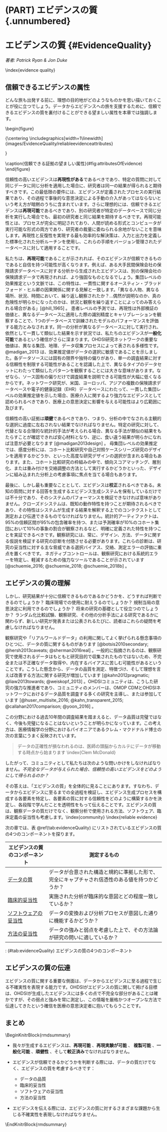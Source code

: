 # (PART) エビデンスの質 {.unnumbered}

# エビデンスの質 {#EvidenceQuality}

*著者: Patrick Ryan & Jon Duke*

\index{evidence quality}

## 信頼できるエビデンスの属性

どんな旅も出発する前に、理想の目的地がどのようなものかを思い描いておくことが役に立つでしょう。データからエビデンスへの旅を支援するために、信頼できるエビデンスの質を裏付けることができる望ましい属性を本章では強調します。

\begin{figure}

{\centering \includegraphics[width=1\linewidth]{images/EvidenceQuality/reliableevidenceattributes} 

}

\caption{信頼できる証拠の望ましい属性}(\#fig:attributesOfEvidence)
\end{figure}

信頼性の高いエビデンスは**再現性がある**であるべきであり、特定の質問に対して同じデータに同じ分析を適用した場合に、研究者は同一の結果が得られると期待すべきです。この最低限の要件には、エビデンスが定義されたプロセスの実行結果であり、その過程で事後的な意思決定による手動の介入があってはならないという考え方が暗黙のうちに含まれています。さらに理想的には、信頼できるエビデンスは**再現可能**であるべきであり、別の研究者が特定のデータベースで同じ分析を実行した場合でも、最初の研究者と同じ結果を期待するべきです。再現可能性とは、プロセスが完全に明記されており、人間が読める形式とコンピュータが実行可能な形式の両方であり、研究者の裁量に委ねられる余地がないことを意味します。再現性と反復性を実現する最も効率的な解決策は、入力と出力を定義した標準化された分析ルーチンを使用し、これらの手順をバージョン管理されたデータベースに対して適用することです。

私たちは、**再現可能**であることが示されれば、そのエビデンスが信頼できるものであると自信を持つ可能性が高くなります。例えば、ある大手民間保険会社の保険請求データベースに対する分析から生成されたエビデンスは、別の保険会社の保険請求データで再現されれば、より強固なものとなるでしょう。集団レベルの効果推定という文脈では、この特性は、一貫性に関するオースティン・ブラッドフォード・ヒル卿の因果関係に関する見解と一致します。「異なる人物、異なる場所、状況、時間において、繰り返し観察されたか？…偶然が説明なのか、真の危険性が明らかになったのかは、状況と観察を繰り返すことによってのみ答えられる場合がある」[@hill_1965] 。 患者レベルの予測では、再現性は外部検証の価値と、異なるデータベースに適用した際の識別精度とキャリブレーションを観察することで、1つのデータベースで訓練されたモデルのパフォーマンスを評価する能力とみなされます。同一の分析が異なるデータベースに対して実行され、依然として一貫して類似した結果を示す状況では、私たちのエビデンスが**一般化可能**であるという確信がさらに深まります。OHDSI研究ネットワークの重要な価値は、異なる集団、地理、データ収集プロセスによって表される多様性です。 @madigan_2013 は、効果推定値がデータの選択に敏感であることを示しました。各データソースには固有の限界や独特の偏りがあり、単一の調査結果に対する信頼性を制限する可能性があることを認識した上で、異なるタイプのデータセットにわたって類似したパターンを観察することには大きな意味があります。なぜなら、ソース固有の偏りだけで調査結果を説明できる可能性が大幅に低くなるからです。ネットワーク研究が、米国、ヨーロッパ、アジアの複数の保険請求データベースや電子的健康記録（EHR）データベースにわたって、一貫した集団レベルの効果推定値を示した場合、医療介入に関するより強力なエビデンスとして認められるべきであり、医療上の意思決定に影響を与える可能性はより広範囲に及びます。

信頼性の高い証拠は**頑健**であるべきであり、つまり、分析の中でなされる主観的な選択に過度に左右されない結果でなければなりません。特定の研究に対して、代替となる合理的な統計的手法が考えられる場合、異なる手法が類似の結果をもたらすことが確認できれば安心材料となり、逆に、食い違う結果が明らかになれば注意が必要となります [@madigan2013design] 。 母集団レベルの効果推定では、感度分析には、コホート比較研究や自己対照ケースシリーズ研究のデザインを適用するかどうか、といった高度な研究デザインの選択が含まれる場合もあります。また、コホート比較研究の枠組みの中で、傾向スコアマッチング、層別化、または重み付けを交絡調整の方法として実行するかどうかといった、デザインに組み込まれた分析上の考慮事項に焦点を当てる場合もあります。

最後に、しかし最も重要なこととして、エビデンスは**校正**されるべきである。未知の質問に対する回答を生成するエビデンス生成システムを保有しているだけでは不十分であり、そのシステムのパフォーマンスを検証できなければ意味がありません。クローズドシステムは、既知の動作特性を持つことが期待されるべきであり、その特性はシステムが生成する結果を解釈する上でのコンテクストとして測定および伝達できるものでなければなりません。統計的アーティファクトは、95%の信頼区間が95%の包含確率を持つ、または予測確率が10%のコホート集団において10%の事象の割合が観察されるなど、明確に定義された特性を持つことを実証できるべきです。観察研究には、常に、デザイン、方法、データに関する仮説を検証する研究の診断を付随させる必要があります。これらの診断は、研究の妥当性に対する主な脅威である選択バイアス、交絡、測定エラーの評価に重点を置くべきです。 ネガティブコントロールは、観察研究における系統的エラーを特定し、軽減するための強力なツールであることが示されています [@schuemie_2016; @schuemie_2018; @schuemie_2018b] 。

## エビデンスの質の理解

しかし、研究結果が十分に信頼できるものであるかどうかを、どうすれば判断できるのでしょうか？ 臨床現場での使用に耐えうるのでしょうか？ 規制当局の意思決定に利用できるのでしょうか？ 将来の研究の基礎として役立つのでしょうか？ ランダム化比較試験、観察研究、その他の分析手法による研究であるかに関わらず、新しい研究が発表または公表されるたびに、読者はこれらの疑問を考慮しなければなりません。

観察研究や「リアルワールドデータ」の利用に関してよく挙げられる懸念事項のひとつに、データの質に関するものがあります [@botsis2010secondary; @hersh2013caveats; @sherman2016real] 。一般的に指摘されるのは、観察研究で使用されるデータはもともと研究目的で収集されたものではないため、不完全または不正確なデータ取得や、内在するバイアスに苦しむ可能性があるということです。こうした懸念から、データの品質を測定、特徴づけ、そして理想を言えば改善する方法に関する研究が増加しています [@kahn2012pragmatic; @liaw2013towards; @weiskopf_2013] 。OHDSIコミュニティは、こうした研究の強力な推進者であり、コミュニティのメンバーは、OMOP CDMとOHDSIネットワークにおけるデータ品質を調査する多くの研究を主導し、または参加しています [@huser_multisite_2016; @kahn_transparent_2015; @callahan2017comparison; @yoon_2016] 。

この分野における過去10年間の調査結果を踏まえると、データ品質は完璧ではなく、今後も完璧になることはないということが明らかになっています。この考え方は、医療情報学の分野におけるパイオニアであるクレム・マクドナルド博士の次の言葉にうまく反映されています。

> データの正確性が損なわれるのは、医師の頭脳からカルテにデータが移動する時点から始まります \index{Clem McDonald}

したがって、コミュニティとして私たちは次のような問いかけをしなければなりません。*不完全なデータが与えられた場合、信頼性の高いエビデンスをどのようにして得られるのか？*

その答えは、「エビデンスの質」を全体的に見ることにあります。すなわち、データからエビデンスに至るまでの全過程を検証し、エビデンス生成プロセスを構成する各要素を特定し、各要素の質に対する信頼性をどのように構築するかを決定し、各段階で学んだことを透明性をもって伝えることです。エビデンスの質は、観察データの質だけでなく、観察分析で使用される方法、ソフトウェア、臨床定義の妥当性も考慮します。\index{community} \index{reliable evidence}

次の章では、表 \@ref(tab:evidenceQuality) にリストされているエビデンスの質の4つのコンポーネントを探ります。

| エビデンスの質のコンポーネント | 測定するもの |
|----|----|
| [データの質](DataQuality.html) | データが合意された構造と規約に準拠した形で、完全にキャプチャされ信憑性のある値を持つかどうか？ |
| [臨床的妥当性](ClinicalValidity.html) | 実施された分析が臨床的な意図とどの程度一致しているか？ |
| [ソフトウェアの妥当性](SoftwareValidity.html) | データの変換および分析プロセスが意図した通りに機能するかどうか？ |
| [方法の妥当性](MethodValidity.html) | データの強みと弱点を考慮した上で、その方法論が研究の問いに適しているか？ |

: (#tab:evidenceQuality) エビデンスの質の4つのコンポーネント

## エビデンスの質の伝達

エビデンスの質に関する重要な側面は、データからエビデンスに至る過程で生じる不確実性を表現する能力です。OHDSIがエビデンスの質に関して掲げる目標は、OHDSIが生成したエビデンスには多くの点で不完全な部分があることは確かですが、その弱点と強みを常に測定し、この情報を厳格かつオープンな方法で伝達してきたという確信を医療の意思決定者に抱いてもらうことです。

## まとめ

\BeginKnitrBlock{rmdsummary}
- 我々が生成するエビデンスは、**再現可能** 、**再現実験が可能** 、 **複製可能** 、**一般化可能** 、**頑健性** 、そして**較正済み**でなければなりません。

- エビデンスが信頼できるかどうかを判断する際には、データの質だけでなく、エビデンスの質を考慮するべきです：
    - データの品質
    - 臨床的妥当性
    - ソフトウェアの妥当性
    - 方法の妥当性

- エビデンスを伝える際には、エビデンスの質に対するさまざまな課題から生じる不確実性を表現しなければなりません。

\EndKnitrBlock{rmdsummary}
